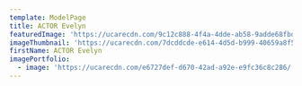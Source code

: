 ```yaml
---
template: ModelPage
title: ACTOR Evelyn
featuredImage: 'https://ucarecdn.com/9c12c888-4f4a-4dde-ab58-9adde68fbd81/'
imageThumbnail: 'https://ucarecdn.com/7dcddcde-e614-4d5d-b999-40659a8f5b4a/'
firstName: ACTOR Evelyn
imagePortfolio:
  - image: 'https://ucarecdn.com/e6727def-d670-42ad-a92e-e9fc36c8c286/'
---
```


